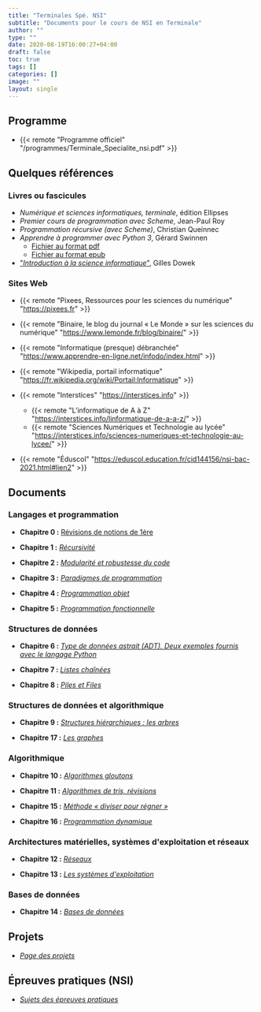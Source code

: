 ```yaml
---
title: "Terminales Spé. NSI"
subtitle: "Documents pour le cours de NSI en Terminale"
author: ""
type: ""
date: 2020-08-19T16:00:27+04:00
draft: false
toc: true
tags: []
categories: []
image: ""
layout: single
---
```


## Programme ##

- {{< remote "Programme officiel" "/programmes/Terminale_Specialite_nsi.pdf" >}}

<!--
- {{< remote "Modalités de l'examen" "modalites_examen_nsi" >}}

- {{< remote "Modalités de l'épreuve du Grand oral" "../terminales-pc/grand_oral" >}}
-->
<!--
- [<span style="color: red;"><strong>BAC 2023 NSI : «&nbsp;Entrées prépondérantes&nbsp;»</strong></span>]({{< ref "2022-2023-entrees-preponderantes.md" >}})
-->

## Quelques références

### Livres ou fascicules

- *Numérique et sciences informatiques, terminale*, édition Ellipses
- *Premier cours de programmation avec Scheme*, Jean-Paul Roy
- *Programmation récursive (avec Scheme)*, Christian Queinnec
- *Apprendre à programmer avec Python 3*, Gérard Swinnen
  - [Fichier au format pdf](/pdf/apprendre_python3_5.pdf)
  - [Fichier au format epub](/pdf/apprendre_python3_5.epub)
- ["*Introduction à la science informatique*"](/pdf/Introduction-a-la-science-informatique.pdf), Gilles Dowek

### Sites Web

- {{< remote "Pixees, Ressources pour les sciences du numérique" "<https://pixees.fr>" >}}

- {{< remote "Binaire, le blog du journal « Le Monde » sur les sciences du numérique" "<https://www.lemonde.fr/blog/binaire/>" >}}

- {{< remote "Informatique (presque) débranchée" "<https://www.apprendre-en-ligne.net/infodo/index.html>" >}}

- {{< remote "Wikipedia, portail informatique" "<https://fr.wikipedia.org/wiki/Portail:Informatique>" >}}

- {{< remote "Interstices" "<https://interstices.info>" >}}

  - {{< remote "L’informatique de A à Z" "<https://interstices.info/linformatique-de-a-a-z/>" >}}
  - {{< remote "Sciences Numériques et Technologie au lycée" "<https://interstices.info/sciences-numeriques-et-technologie-au-lycee/>" >}}

- {{< remote "Éduscol" "<https://eduscol.education.fr/cid144156/nsi-bac-2021.html#lien2>" >}}

## Documents

### Langages et programmation

- **Chapitre 0 :** [Révisions de notions de 1ère](revisions)

- **Chapitre 1 :** [*Récursivité*](recursivite)

- **Chapitre 2 :** [*Modularité et robustesse du code*](modularite)

- **Chapitre 3 :** [*Paradigmes de programmation*](paradigmes)

- **Chapitre 4 :** [*Programmation objet*](programmation-objet)

- **Chapitre 5 :** [*Programmation fonctionnelle*](programmation-fonctionnelle)

### Structures de données

- **Chapitre 6 :** [*Type de données astrait (ADT). Deux exemples fournis avec le langage Python*](types-abstraits)

- **Chapitre 7 :** [*Listes chaînées*](listes-chainees)

- **Chapitre 8 :** [*Piles et Files*](piles-files)

### Structures de données et algorithmique

- **Chapitre 9 :** [*Structures hiérarchiques : les arbres*](arbres)

- **Chapitre 17 :** [*Les graphes*](graphes)

### Algorithmique

- **Chapitre 10 :** [*Algorithmes gloutons*](gloutons)

- **Chapitre 11 :** [*Algorithmes de tris, révisions*](tris)

- **Chapitre 15 :** [*Méthode «&nbsp;diviser pour régner&nbsp;»*](diviser-pour-regner)

- **Chapitre 16 :** [*Programmation dynamique*](programmation-dynamique)

### Architectures matérielles, systèmes d'exploitation et réseaux

- **Chapitre 12 :** [*Réseaux*](reseaux)

- **Chapitre 13 :** [*Les systèmes d'exploitation*](systemes-exploitation)

### Bases de données

- **Chapitre 14 :** [*Bases de données*](bases-donnees)

<!-- - **Chapitre 14 :** [**](chap-14)  -->

## Projets

- [*Page des projets*](projets)

## Épreuves pratiques (NSI)

- [*Sujets des épreuves pratiques*](ece)
